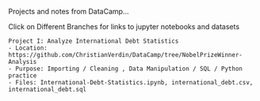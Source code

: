 Projects and notes from DataCamp...

Click on Different Branches for links to jupyter notebooks and datasets
    
    Project I: Analyze International Debt Statistics
    - Location: https://github.com/ChristianVerdin/DataCamp/tree/NobelPrizeWinner-Analysis
    - Purpose: Importing / Cleaning , Data Manipulation / SQL / Python practice
    - Files: International-Debt-Statistics.ipynb, international_debt.csv, international_debt.sql
    
    
